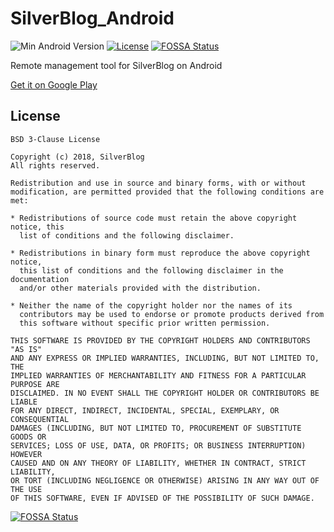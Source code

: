 # SilverBlog_Android

![Min Android Version](https://img.shields.io/badge/Min%20Android%20Version-6.0+-orange.svg)
[![License](https://img.shields.io/badge/License-BSD%203--Clause-blue.svg)](https://github.com/SilverBlogTeam/silverblog_android/blob/master/LICENSE)
[![FOSSA Status](https://app.fossa.io/api/projects/git%2Bgithub.com%2FSilverBlogTeam%2Fsilverblog_android.svg?type=shield)](https://app.fossa.io/projects/git%2Bgithub.com%2FSilverBlogTeam%2Fsilverblog_android?ref=badge_shield)

Remote management tool for SilverBlog on Android

[Get it on Google Play](https://play.google.com/store/apps/details?id=org.SilverBlog.client)


## License
```
BSD 3-Clause License

Copyright (c) 2018, SilverBlog
All rights reserved.

Redistribution and use in source and binary forms, with or without
modification, are permitted provided that the following conditions are met:

* Redistributions of source code must retain the above copyright notice, this
  list of conditions and the following disclaimer.

* Redistributions in binary form must reproduce the above copyright notice,
  this list of conditions and the following disclaimer in the documentation
  and/or other materials provided with the distribution.

* Neither the name of the copyright holder nor the names of its
  contributors may be used to endorse or promote products derived from
  this software without specific prior written permission.

THIS SOFTWARE IS PROVIDED BY THE COPYRIGHT HOLDERS AND CONTRIBUTORS "AS IS"
AND ANY EXPRESS OR IMPLIED WARRANTIES, INCLUDING, BUT NOT LIMITED TO, THE
IMPLIED WARRANTIES OF MERCHANTABILITY AND FITNESS FOR A PARTICULAR PURPOSE ARE
DISCLAIMED. IN NO EVENT SHALL THE COPYRIGHT HOLDER OR CONTRIBUTORS BE LIABLE
FOR ANY DIRECT, INDIRECT, INCIDENTAL, SPECIAL, EXEMPLARY, OR CONSEQUENTIAL
DAMAGES (INCLUDING, BUT NOT LIMITED TO, PROCUREMENT OF SUBSTITUTE GOODS OR
SERVICES; LOSS OF USE, DATA, OR PROFITS; OR BUSINESS INTERRUPTION) HOWEVER
CAUSED AND ON ANY THEORY OF LIABILITY, WHETHER IN CONTRACT, STRICT LIABILITY,
OR TORT (INCLUDING NEGLIGENCE OR OTHERWISE) ARISING IN ANY WAY OUT OF THE USE
OF THIS SOFTWARE, EVEN IF ADVISED OF THE POSSIBILITY OF SUCH DAMAGE.
```

[![FOSSA Status](https://app.fossa.io/api/projects/git%2Bgithub.com%2FSilverBlogTeam%2Fsilverblog_android.svg?type=large)](https://app.fossa.io/projects/git%2Bgithub.com%2FSilverBlogTeam%2Fsilverblog_android?ref=badge_large)